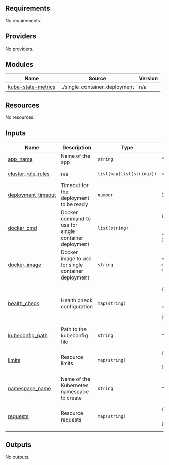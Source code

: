 <!-- BEGIN_TF_DOCS -->
## Requirements

No requirements.

## Providers

No providers.

## Modules

| Name | Source | Version |
|------|--------|---------|
| <a name="module_kube-state-metrics"></a> [kube-state-metrics](#module\_kube-state-metrics) | ../single_container_deployment | n/a |

## Resources

No resources.

## Inputs

| Name | Description | Type | Default | Required |
|------|-------------|------|---------|:--------:|
| <a name="input_app_name"></a> [app\_name](#input\_app\_name) | Name of the app | `string` | `"kube-state-metrics"` | no |
| <a name="input_cluster_role_rules"></a> [cluster\_role\_rules](#input\_cluster\_role\_rules) | n/a | `list(map(list(string)))` | <pre>see below</pre> | no |
| <a name="input_deployment_timeout"></a> [deployment\_timeout](#input\_deployment\_timeout) | Timeout for the deployment to be ready | `number` | `180` | no |
| <a name="input_docker_cmd"></a> [docker\_cmd](#input\_docker\_cmd) | Docker command to use for single container deployment | `list(string)` | <pre>[<br>  "/kube-state-metrics",<br>  "--port=18080",<br>  "--telemetry-port=18081"<br>]</pre> | no |
| <a name="input_docker_image"></a> [docker\_image](#input\_docker\_image) | Docker image to use for single container deployment | `string` | `"k8s.gcr.io/kube-state-metrics/kube-state-metrics:v1.9.8"` | no |
| <a name="input_health_check"></a> [health\_check](#input\_health\_check) | Health check configuration | `map(string)` | <pre>{<br>  "initial_delay_seconds": 5,<br>  "path": "/healthz",<br>  "port": "18080",<br>  "timeout_seconds": 5<br>}</pre> | no |
| <a name="input_kubeconfig_path"></a> [kubeconfig\_path](#input\_kubeconfig\_path) | Path to the kubeconfig file | `string` | `"~/.kube/config"` | no |
| <a name="input_limits"></a> [limits](#input\_limits) | Resource limits | `map(string)` | <pre>{<br>  "cpu": "60m",<br>  "memory": "50Mi"<br>}</pre> | no |
| <a name="input_namespace_name"></a> [namespace\_name](#input\_namespace\_name) | Name of the Kubernetes namespace to create | `string` | `"monitoring"` | no |
| <a name="input_requests"></a> [requests](#input\_requests) | Resource requests | `map(string)` | <pre>{<br>  "cpu": "30m",<br>  "memory": "30Mi"<br>}</pre> | no |

## Outputs

No outputs.
<!-- END_TF_DOCS -->